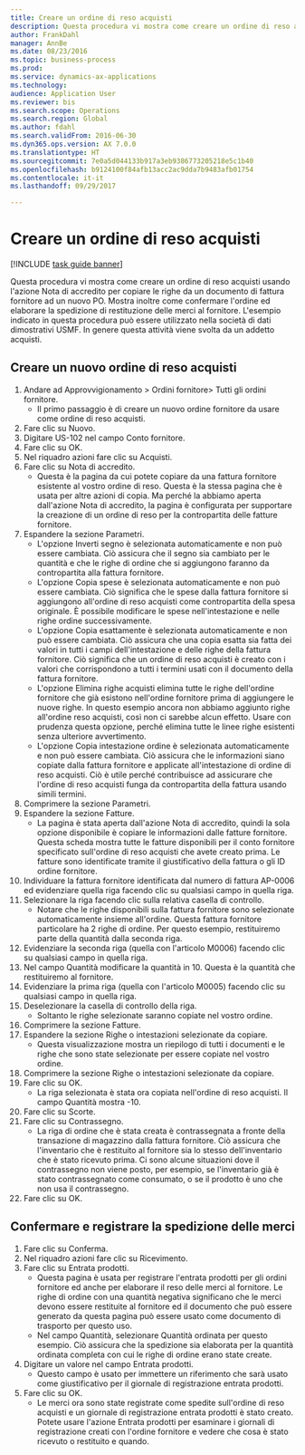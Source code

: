 ```yaml
--- 
title: Creare un ordine di reso acquisti
description: Questa procedura vi mostra come creare un ordine di reso acquisti usando l'azione Nota di accredito per copiare le righe da un documento di fattura fornitore ad un nuovo PO.
author: FrankDahl
manager: AnnBe
ms.date: 08/23/2016
ms.topic: business-process
ms.prod: 
ms.service: dynamics-ax-applications
ms.technology: 
audience: Application User
ms.reviewer: bis
ms.search.scope: Operations
ms.search.region: Global
ms.author: fdahl
ms.search.validFrom: 2016-06-30
ms.dyn365.ops.version: AX 7.0.0
ms.translationtype: HT
ms.sourcegitcommit: 7e0a5d044133b917a3eb9386773205218e5c1b40
ms.openlocfilehash: b9124100f84afb13acc2ac9dda7b9483afb01754
ms.contentlocale: it-it
ms.lasthandoff: 09/29/2017

---
```

# <a name="create-a-purchase-return-order"></a>Creare un ordine di reso acquisti

[!INCLUDE [task guide banner](../../includes/task-guide-banner.md)]

Questa procedura vi mostra come creare un ordine di reso acquisti usando l'azione Nota di accredito per copiare le righe da un documento di fattura fornitore ad un nuovo PO. Mostra inoltre come confermare l'ordine ed elaborare la spedizione di restituzione delle merci al fornitore. L'esempio indicato in questa procedura può essere utilizzato nella società di dati dimostrativi USMF. In genere questa attività viene svolta da un addetto acquisti.


## <a name="create-a-new-purchase-return-order"></a>Creare un nuovo ordine di reso acquisti
1. Andare ad Approvvigionamento > Ordini fornitore> Tutti gli ordini fornitore.
    * Il primo passaggio è di creare un nuovo ordine fornitore da usare come ordine di reso acquisti.  
2. Fare clic su Nuovo.
3. Digitare US-102 nel campo Conto fornitore.
4. Fare clic su OK.
5. Nel riquadro azioni fare clic su Acquisti.
6. Fare clic su Nota di accredito.
    * Questa è la pagina da cui potete copiare da una fattura fornitore esistente al vostro ordine di reso. Questa è la stessa pagina che è usata per altre azioni di copia. Ma perché la abbiamo aperta dall'azione Nota di accredito, la pagina è configurata per supportare la creazione di un ordine di reso per la contropartita delle fatture fornitore.  
7. Espandere la sezione Parametri.
    * L'opzione Inverti segno è selezionata automaticamente e non può essere cambiata. Ciò assicura che il segno sia cambiato per le quantità e che le righe di ordine che si aggiungono faranno da contropartita alla fattura fornitore.  
    * L'opzione Copia spese è selezionata automaticamente e non può essere cambiata. Ciò significa che le spese dalla fattura fornitore si aggiungono all'ordine di reso acquisti come contropartita della spesa originale. È possibile modificare le spese nell'intestazione e nelle righe ordine successivamente.  
    * L'opzione Copia esattamente è selezionata automaticamente e non può essere cambiata. Ciò assicura che una copia esatta sia fatta dei valori in tutti i campi dell'intestazione e delle righe della fattura fornitore. Ciò significa che un ordine di reso acquisti è creato con i valori che corrispondono a tutti i termini usati con il documento della fattura fornitore.  
    * L'opzione Elimina righe acquisti elimina tutte le righe dell'ordine fornitore che già esistono nell'ordine fornitore prima di aggiungere le nuove righe. In questo esempio ancora non abbiamo aggiunto righe all'ordine reso acquisti, così non ci sarebbe alcun effetto. Usare con prudenza questa opzione, perché elimina tutte le linee righe esistenti senza ulteriore avvertimento.  
    * L'opzione Copia intestazione ordine è selezionata automaticamente e non può essere cambiata. Ciò assicura che le informazioni siano copiate dalla fattura fornitore e applicate all'intestazione di ordine di reso acquisti. Ciò è utile perché contribuisce ad assicurare che l'ordine di reso acquisti funga da contropartita della fattura usando simili termini.  
8. Comprimere la sezione Parametri.
9. Espandere la sezione Fatture.
    * La pagina è stata aperta dall'azione Nota di accredito, quindi la sola opzione disponibile è copiare le informazioni dalle fatture fornitore. Questa scheda mostra tutte le fatture disponibili per il conto fornitore specificato sull'ordine di reso acquisti che avete creato prima.   Le fatture sono identificate tramite il giustificativo della fattura o gli ID ordine fornitore.  
10. Individuare la fattura fornitore identificata dal numero di fattura AP-0006 ed evidenziare quella riga facendo clic su qualsiasi campo in quella riga.
11. Selezionare la riga facendo clic sulla relativa casella di controllo. 
    * Notare che le righe disponibili sulla fattura fornitore sono selezionate automaticamente insieme all'ordine. Questa fattura fornitore particolare ha 2 righe di ordine. Per questo esempio, restituiremo parte della quantità dalla seconda riga.  
12. Evidenziare la seconda riga (quella con l'articolo M0006) facendo clic su qualsiasi campo in quella riga.
13. Nel campo Quantità modificare la quantità in 10. Questa è la quantità che restituiremo al fornitore. 
14. Evidenziare la prima riga (quella con l'articolo M0005) facendo clic su qualsiasi campo in quella riga.
15. Deselezionare la casella di controllo della riga.
    * Soltanto le righe selezionate saranno copiate nel vostro ordine.  
16. Comprimere la sezione Fatture.
17. Espandere la sezione Righe o intestazioni selezionate da copiare.
    * Questa visualizzazione mostra un riepilogo di tutti i documenti e le righe che sono state selezionate per essere copiate nel vostro ordine.  
18. Comprimere la sezione Righe o intestazioni selezionate da copiare.
19. Fare clic su OK.
    * La riga selezionata è stata ora copiata nell'ordine di reso acquisti. Il campo Quantità mostra -10.   
20. Fare clic su Scorte.
21. Fare clic su Contrassegno.
    * La riga di ordine che è stata creata è contrassegnata a fronte della transazione di magazzino dalla fattura fornitore. Ciò assicura che l'inventario che è restituito al fornitore sia lo stesso dell'inventario che è stato ricevuto prima. Ci sono alcune situazioni dove il contrassegno non viene posto, per esempio, se l'inventario già è stato contrassegnato come consumato, o se il prodotto è uno che non usa il contrassegno.  
22. Fare clic su OK.

## <a name="confirm-and-record-the-shipment-of-goods"></a>Confermare e registrare la spedizione delle merci
1. Fare clic su Conferma.
2. Nel riquadro azioni fare clic su Ricevimento.
3. Fare clic su Entrata prodotti.
    * Questa pagina è usata per registrare l'entrata prodotti per gli ordini fornitore ed anche per elaborare il reso delle merci al fornitore. Le righe di ordine con una quantità negativa significano che le merci devono essere restituite al fornitore ed il documento che può essere generato da questa pagina può essere usato come documento di trasporto per questo uso.   
    * Nel campo Quantità, selezionare Quantità ordinata per questo esempio.   Ciò assicura che la spedizione sia elaborata per la quantità ordinata completa con cui le righe di ordine erano state create.   
4. Digitare un valore nel campo Entrata prodotti.
    * Questo campo è usato per immettere un riferimento che sarà usato come giustificativo per il giornale di registrazione entrata prodotti.  
5. Fare clic su OK.
    * Le merci ora sono state registrate come spedite sull'ordine di reso acquisti e un giornale di registrazione entrata prodotti è stato creato. Potete usare l'azione Entrata prodotti per esaminare i giornali di registrazione creati con l'ordine fornitore e vedere che cosa è stato ricevuto o restituito e quando.  


